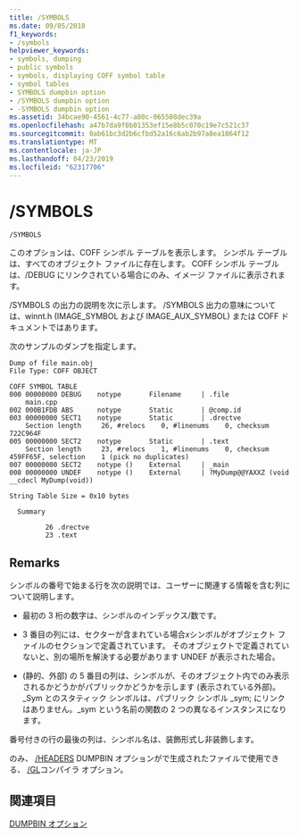```yaml
---
title: /SYMBOLS
ms.date: 09/05/2018
f1_keywords:
- /symbols
helpviewer_keywords:
- symbols, dumping
- public symbols
- symbols, displaying COFF symbol table
- symbol tables
- SYMBOLS dumpbin option
- /SYMBOLS dumpbin option
- -SYMBOLS dumpbin option
ms.assetid: 34bcae90-4561-4c77-a80c-065508dec39a
ms.openlocfilehash: a47b7da9f0b01353ef15e8b5c070c19e7c521c37
ms.sourcegitcommit: 0ab61bc3d2b6cfbd52a16c6ab2b97a8ea1864f12
ms.translationtype: MT
ms.contentlocale: ja-JP
ms.lasthandoff: 04/23/2019
ms.locfileid: "62317706"
---
```

# <a name="symbols"></a>/SYMBOLS

```
/SYMBOLS
```

このオプションは、COFF シンボル テーブルを表示します。 シンボル テーブルは、すべてのオブジェクト ファイルに存在します。 COFF シンボル テーブルは、/DEBUG にリンクされている場合にのみ、イメージ ファイルに表示されます。

/SYMBOLS の出力の説明を次に示します。 /SYMBOLS 出力の意味については、winnt.h (IMAGE_SYMBOL および IMAGE_AUX_SYMBOL) または COFF ドキュメントではあります。

次のサンプルのダンプを指定します。

```
Dump of file main.obj
File Type: COFF OBJECT

COFF SYMBOL TABLE
000 00000000 DEBUG    notype       Filename     | .file
    main.cpp
002 000B1FDB ABS      notype       Static       | @comp.id
003 00000000 SECT1    notype       Static       | .drectve
    Section length     26, #relocs    0, #linenums    0, checksum 722C964F
005 00000000 SECT2    notype       Static       | .text
    Section length     23, #relocs    1, #linenums    0, checksum 459FF65F, selection    1 (pick no duplicates)
007 00000000 SECT2    notype ()    External     | _main
008 00000000 UNDEF    notype ()    External     | ?MyDump@@YAXXZ (void __cdecl MyDump(void))

String Table Size = 0x10 bytes

  Summary

         26 .drectve
         23 .text
```

## <a name="remarks"></a>Remarks

シンボルの番号で始まる行を次の説明では、ユーザーに関連する情報を含む列について説明します。

- 最初の 3 桁の数字は、シンボルのインデックス/数です。

- 3 番目の列には、セクターが含まれている場合*x*シンボルがオブジェクト ファイルのセクションで定義されています。 そのオブジェクトで定義されていないと、別の場所を解決する必要があります UNDEF が表示された場合。

- (静的、外部) の 5 番目の列は、シンボルが、そのオブジェクト内でのみ表示されるかどうかがパブリックかどうかを示します (表示されている外部)。 _Sym とのスタティック シンボルは、パブリック シンボル _sym; にリンクはありません。_sym という名前の関数の 2 つの異なるインスタンスになります。

番号付きの行の最後の列は、シンボル名は、装飾形式し非装飾します。

のみ、 [/HEADERS](headers.md) DUMPBIN オプションがで生成されたファイルで使用できる、 [/GL](gl-whole-program-optimization.md)コンパイラ オプション。

## <a name="see-also"></a>関連項目

[DUMPBIN オプション](dumpbin-options.md)
